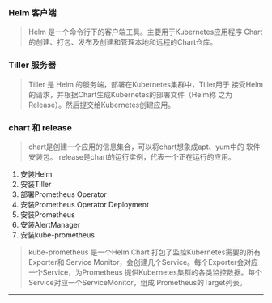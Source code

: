 


### Helm 客户端
> Helm 是一个命令行下的客户端工具。主要用于Kubernetes应用程序
> Chart的创建、打包、发布及创建和管理本地和远程的Chart仓库。


### Tiller 服务器
> Tiller 是 Helm 的服务端，部署在Kubernetes集群中，Tiller用于
> 接受Helm的请求，并根据Chart生成Kubernetes的部署文件（Helm称
> 之为 Release）。然后提交给Kubernetes创建应用。


### chart 和 release
>  chart是创建一个应用的信息集合，可以将chart想象成apt、yum中的
>  软件安装包。
>  release是chart的运行实例，代表一个正在运行的应用。



1. 安装Helm
2. 安装Tiller
3. 部署Prometheus Operator
4. 安装Prometheus Operator Deployment
5. 安装Prometheus
6. 安装AlertManager
7. 安装kube-prometheus
> kube-prometheus 是一个Helm Chart 打包了监控Kubernetes需要的所有Exporter和
> Service Monitor，会创建几个Service。每个Exporter会对应一个Service，为Prometheus
> 提供Kubernetes集群的各类监控数据。每个Service对应一个ServiceMonitor，组成
> Prometheus的Target列表。














---
#
#
<meta http-equiv="refresh" content="5">
